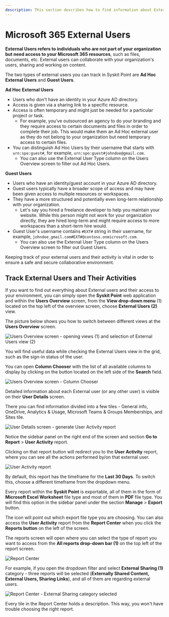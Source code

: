 ```yaml
---
description: This section describes how to find information about External users in your environment using Syskit Point.
---
```


# Microsoft 365 External Users

**External Users refers to individuals who are not part of your organization but need access to your Microsoft 365 resources**, such as files, documents, etc. External users can collaborate with your organization's users, sharing and working on content. 

The two types of external users you can track in Syskit Point are **Ad Hoc External Users** and **Guest Users**.

**Ad Hoc External Users** 
* Users who don't have an identity in your Azure AD directory.
* Access is given via a sharing link to a specific resource.
* Access is often temporary and might just be needed for a particular project or task. 
    * For example, you've outsourced an agency to do your branding and they require access to certain documents and files in order to complete their job. This would make them an Ad Hoc external user as they do not belong to your organization but need temporary access to certain files.
* You can distinguish Ad Hoc Users by their username that starts with `urn:spo:guest#`, for example, `urn:spo:guest#johndoe@gmail.com`.
    * You can also use the External User Type column on the Users Overview screen to filter out Ad Hoc Users.

**Guest Users** 
* Users who have an identity/guest account in your Azure AD directory.
* Guest users typically have a broader scope of access and may have been given access to multiple resources or workspaces.
* They have a more structured and potentially even long-term relationship with your organization. 
    * Let's say you hired a freelance developer to help you maintain your website. While this person might not work for your organization directly, they are hired long-term and might require access to more workspaces than a short-term hire would. 
* Guest User's username contains `#EXT#` string in their username, for example, `johndoe_gmail.com#EXT#@contoso.onmicrosoft.com`.
    * You can also use the External User Type column on the Users Overview screen to filter out Guest Users.

Keeping track of your external users and their activity is vital in order to ensure a safe and secure collaborative environment. 

## Track External Users and Their Activities

If you want to find out everything about External users and their access to your environment, you can simply open the **Syskit Point** web application and within the **Users Overview** screen, from the **View drop-down menu** (1) located on the top left of the overview screen, choose **External Users (2)** view.

The picture below shows you how to switch between different views at the **Users Overview** screen.

![Users Overview screen - opening views \(1\) and selection of External Users view \(2\)](../../static/img/track-office-365-external-users-and-their-activities-users-overview-screen-opening-views-and-selection.png)

You will find useful data while checking the External Users view in the grid, such as the sign-in status of the user.

You can open **Column Chooser** with the list of all available columns to display by clicking on the button located on the left side of the **Search** field.

![Users Overview screen - Column Chooser](../../static/img/track-office-365-external-users-and-their-activities-users-overview-screen-column-chooser.png)

Detailed information about each External user \(or any other user\) is visible on their **User Details** screen. 

There you can find information divided into a few tiles - General info, OneDrive, Analytics & Usage, Microsoft Teams & Groups Memberships, and Sites tile.

![User Details screen - generate User Activity report](../../static/img/track-office-365-external-users-and-their-activities-user-details-screen-generate-user-activity-repo.png)

Notice the sidebar panel on the right end of the screen and section **Go to Report** &gt; **User Activity** report.

Clicking on that report button will redirect you to the **User Activity** report, where you can see all the actions performed by/on that external user.

![User Activity report](../../static/img/track-office-365-external-users-and-their-activities-user-activity-report.png)

By default, this report has the timeframe for the **Last 30 Days**. To switch this, choose a different timeframe from the dropdown menu.

Every report within the **Syskit Point** is exportable, all of them in the form of **Microsoft Excel Worksheet** file type and most of them in **PDF** file type. You will find this option in the sidebar panel under the section **Manage** &gt; **Export** button.

The icon will point out which export file type you are choosing. You can also access the **User Activity** report from the **Report Center** when you click the **Reports button** on the left of the screen. 

The reports screen will open where you can select the type of report you want to access from the **All reports drop-down bar (1)** on the top left of the report screen. 

![Report Center](../../static/img/track-office-365-external-users-and-their-activities-report-center.png)

For example, if you open the dropdown filter and select **External Sharing (1)** category - three reports will be selected \(**Externally Shared Content, External Users, Sharing Links**\), and all of them are regarding external users.

![Report Center - External Sharing category selected](../../static/img/track-office-365-external-users-and-their-activities-report-center-external-sharing-category-selecte.png)

Every tile in the Report Center holds a description. This way, you won't have trouble choosing the right report.

